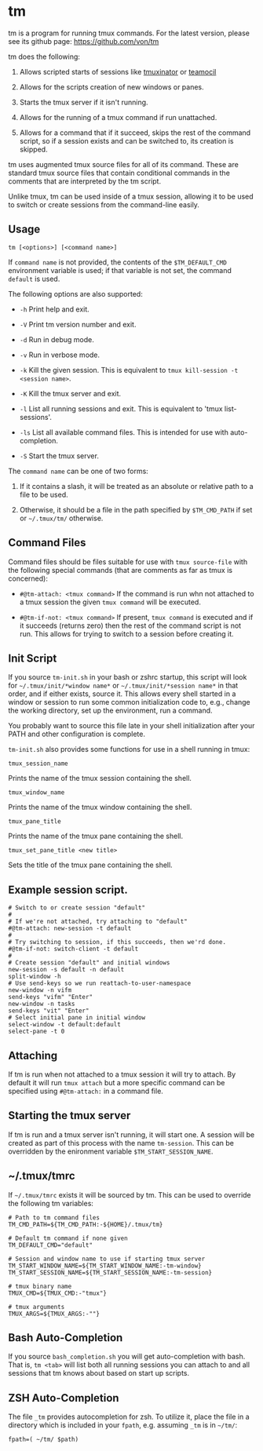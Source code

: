tm
==========

tm is a program for running tmux commands. For the latest version, please see
its github page: https://github.com/von/tm

tm does the following:

1) Allows scripted starts of sessions like [tmuxinator][] or
[teamocil][]

2) Allows for the scripts creation of new windows or panes.

3) Starts the tmux server if it isn't running.

4) Allows for the running of a tmux command if run unattached.

5) Allows for a command that if it succeed, skips the rest of the
command script, so if a session exists and can be switched to, its creation is
skipped.

tm uses augmented tmux source files for all of its command. These
are standard tmux source files that contain conditional commands
in the comments that are interpreted by the tm script.

Unlike tmux, tm can be used inside of a tmux session, allowing it to
be used to switch or create sessions from the command-line easily.

Usage
----------

    tm [<options>] [<command name>]

If `command name` is not provided, the contents of the
`$TM_DEFAULT_CMD` environment variable is used; if that variable is
not set, the command `default` is used.

The following options are also supported:

 * `-h` Print help and exit.

 * `-V` Print tm version number and exit.

 * `-d` Run in debug mode.

 * `-v` Run in verbose mode.

 * `-k` Kill the given session. This is equivalent to `tmux kill-session
-t <session name>`.

 * `-K` Kill the tmux server and exit.

 * `-l` List all running sessions and exit. This is equivalent to
'tmux list-sessions'.

 * `-ls` List all available command files. This is intended for use with
auto-completion.

 * `-S` Start the tmux server.

The `command name` can be one of two forms:

1) If it contains a slash, it will be treated as an absolute or relative path
to a file to be used.

2) Otherwise, it should be a file in the path specified by `$TM_CMD_PATH` if
set or `~/.tmux/tm/` otherwise.

Command Files
----------

Command files should be files suitable for use with `tmux source-file`
with the following special commands (that are comments as far as tmux is
concerned):

 * `#@tm-attach: <tmux command>` If the command is run whn not attached to a
tmux session the given `tmux command` will be executed.

 * `#@tm-if-not: <tmux command>` If present, `tmux command` is executed and if
it succeeds (returns zero) then the rest of the command script is not run. This
allows for trying to switch to a session before creating it.

Init Script
----------

If you source `tm-init.sh` in your bash or zshrc startup, this script
will look for `~/.tmux/init/*window name*` or `~/.tmux/init/*session name*` in
that order, and if either exists, source it. This allows every shell started in
a window or session to run some common initialization code to, e.g., change the
working directory, set up the environment, run a command.

You probably want to source this file late in your shell
initialization after your PATH and other configuration is complete.

`tm-init.sh` also provides some functions for use in a shell running
in tmux:

`tmux_session_name`

Prints the name of the tmux session containing the shell.

`tmux_window_name`

Prints the name of the tmux window containing the shell.

`tmux_pane_title`

Prints the name of the tmux pane containing the shell.

`tmux_set_pane_title <new title>`

Sets the title of the tmux pane containing the shell.

Example session script.
----------

    # Switch to or create session "default"
    #
    # If we're not attached, try attaching to "default"
    #@tm-attach: new-session -t default
    #
    # Try switching to session, if this succeeds, then we'rd done.
    #@tm-if-not: switch-client -t default
    #
    # Create session "default" and initial windows
    new-session -s default -n default
    split-window -h
    # Use send-keys so we run reattach-to-user-namespace
    new-window -n vifm
    send-keys "vifm" "Enter"
    new-window -n tasks
    send-keys "vit" "Enter"
    # Select initial pane in initial window
    select-window -t default:default
    select-pane -t 0

Attaching
----------

If tm is run when not attached to a tmux session it will try to
attach. By default it will run `tmux attach` but a more specific
command can be specified using `#@tm-attach:` in a command file.

Starting the tmux server
--------

If tm is run and a tmux server isn't running, it will start one.
A session will be created as part of this process with the name
`tm-session`. This can be overridden by the enironment variable
`$TM_START_SESSION_NAME`.

~/.tmux/tmrc
------

If `~/.tmux/tmrc` exists it will be sourced by tm. This can be
used to override the following tm variables:

    # Path to tm command files
    TM_CMD_PATH=${TM_CMD_PATH:-${HOME}/.tmux/tm}

    # Default tm command if none given
    TM_DEFAULT_CMD="default"

    # Session and window name to use if starting tmux server
    TM_START_WINDOW_NAME=${TM_START_WINDOW_NAME:-tm-window}
    TM_START_SESSION_NAME=${TM_START_SESSION_NAME:-tm-session}

    # tmux binary name
    TMUX_CMD=${TMUX_CMD:-"tmux"}

    # tmux arguments
    TMUX_ARGS=${TMUX_ARGS:-""}

Bash Auto-Completion
------

If you source `bash_completion.sh` you will get auto-completion with
bash. That is, `tm <tab>` will list both all running sessions you can
attach to and all sessions that tm knows about based on start up scripts.

ZSH Auto-Completion
------

The file `_tm` provides autocompletion for zsh. To utilize it, place
the file in a directory which is included in your `fpath`,
e.g. assuming `_tm` is in `~/tm/`:

    fpath=( ~/tm/ $path)

[teamocil]: https://github.com/remiprev/teamocil

[tmuxinator]: https://github.com/aziz/tmuxinator/
